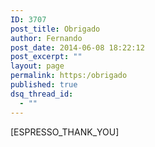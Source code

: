 ```yaml
---
ID: 3707
post_title: Obrigado
author: Fernando
post_date: 2014-06-08 18:22:12
post_excerpt: ""
layout: page
permalink: https:/obrigado
published: true
dsq_thread_id:
  - ""
---
```

[ESPRESSO_THANK_YOU]